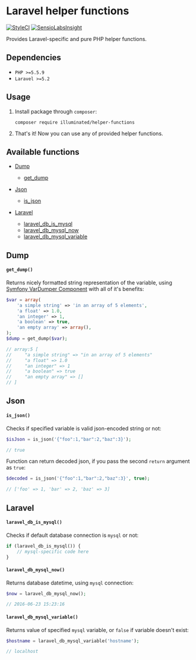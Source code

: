 # Laravel helper functions

[![StyleCI](https://styleci.io/repos/61384075/shield)](https://styleci.io/repos/61384075)
[![SensioLabsInsight](https://insight.sensiolabs.com/projects/df1af353-b377-4478-b57a-789d86eb35e9/mini.png)](https://insight.sensiolabs.com/projects/df1af353-b377-4478-b57a-789d86eb35e9)

Provides Laravel-specific and pure PHP helper functions.

## Dependencies
- `PHP >=5.5.9`
- `Laravel >=5.2`

## Usage

1. Install package through `composer`:
    ```shell
    composer require illuminated/helper-functions
    ```

2. That's it! Now you can use any of provided helper functions.

## Available functions

- [Dump](#dump)
    - [get_dump](#get_dump)

- [Json](#json)
    - [is_json](#is_json)

- [Laravel](#laravel)
    - [laravel_db_is_mysql](#laravel_db_is_mysql)
    - [laravel_db_mysql_now](#laravel_db_mysql_now)
    - [laravel_db_mysql_variable](#laravel_db_mysql_variable)

## Dump

#### `get_dump()`

Returns nicely formatted string representation of the variable, using [Symfony VarDumper Component](http://symfony.com/doc/current/components/var_dumper/introduction.html) with all of it's benefits:
```php
$var = array(
    'a simple string' => 'in an array of 5 elements',
    'a float' => 1.0,
    'an integer' => 1,
    'a boolean' => true,
    'an empty array' => array(),
);
$dump = get_dump($var);

// array:5 [
//     "a simple string" => "in an array of 5 elements"
//     "a float" => 1.0
//     "an integer" => 1
//     "a boolean" => true
//     "an empty array" => []
// ]
```

## Json

#### `is_json()`

Checks if specified variable is valid json-encoded string or not:
```php
$isJson = is_json('{"foo":1,"bar":2,"baz":3}');

// true
```

Function can return decoded json, if you pass the second `return` argument as `true`:
```php
$decoded = is_json('{"foo":1,"bar":2,"baz":3}', true);

// ['foo' => 1, 'bar' => 2, 'baz' => 3]
```

## Laravel

#### `laravel_db_is_mysql()`

Checks if default database connection is `mysql` or not:
```php
if (laravel_db_is_mysql()) {
    // mysql-specific code here
}
```

#### `laravel_db_mysql_now()`

Returns database datetime, using `mysql` connection:
```php
$now = laravel_db_mysql_now();

// 2016-06-23 15:23:16
```

#### `laravel_db_mysql_variable()`

Returns value of specified `mysql` variable, or `false` if variable doesn't exist:
```php
$hostname = laravel_db_mysql_variable('hostname');

// localhost
```
